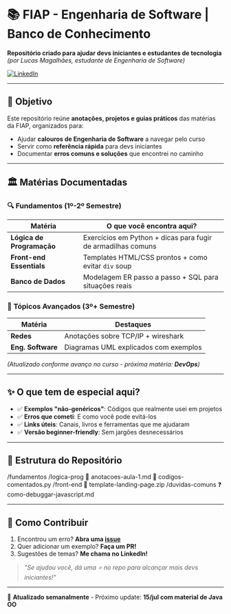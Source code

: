 # 📚 FIAP - Engenharia de Software | Banco de Conhecimento

**Repositório criado para ajudar devs iniciantes e estudantes de tecnologia**  
*(por Lucas Magalhães, estudante de Engenharia de Software)*  

[![LinkedIn](https://img.shields.io/badge/-Vamos_conversar?-0077B5?style=flat&logo=linkedin)](https://www.linkedin.com/in/lucas-magalhães-11672b18b/)

---

## 🎯 Objetivo
Este repositório reúne **anotações, projetos e guias práticos** das matérias da FIAP, organizados para:
- Ajudar **calouros de Engenharia de Software** a navegar pelo curso
- Servir como **referência rápida** para devs iniciantes
- Documentar **erros comuns e soluções** que encontrei no caminho

---

## 🏛️ Matérias Documentadas

### 🔍 **Fundamentos (1º-2º Semestre)**
| Matéria          | O que você encontra aqui?                          |
|------------------|---------------------------------------------------|
| **Lógica de Programação** | Exercícios em Python + dicas para fugir de armadilhas comuns |
| **Front-end Essentials**  | Templates HTML/CSS prontos + como evitar `div` soup |
| **Banco de Dados**        | Modelagem ER passo a passo + SQL para situações reais |

### 🚀 **Tópicos Avançados (3º+ Semestre)**
| Matéria          | Destaques                          |
|------------------|-----------------------------------|
| **Redes**        | Anotações sobre TCP/IP + wireshark |
| **Eng. Software**| Diagramas UML explicados com exemplos |

*(Atualizado conforme avanço no curso - próxima matéria: **DevOps**)*

---

## ✨ O que tem de especial aqui?
- ✅ **Exemplos "não-genéricos"**: Códigos que realmente usei em projetos
- ✅ **Erros que cometi**: E como você pode evitá-los
- ✅ **Links úteis**: Canais, livros e ferramentas que me ajudaram
- ✅ **Versão beginner-friendly**: Sem jargões desnecessários

---

## 📂 Estrutura do Repositório
/fundamentos
/logica-prog
📝 anotacoes-aula-1.md
🐍 codigos-comentados.py
/front-end
🎨 template-landing-page.zip
/duvidas-comuns
❓ como-debuggar-javascript.md

---

## 🤝 Como Contribuir
1. Encontrou um erro? **Abra uma [issue](https://github.com/imoozy/eng-software-notes/issues)**
2. Quer adicionar um exemplo? **Faça um PR!**
3. Sugestões de temas? **Me chama no LinkedIn!**

> *"Se ajudou você, dá uma ⭐ no repo para alcançar mais devs iniciantes!"*

---
🔄 **Atualizado semanalmente** - Próximo update: **15/jul com material de Java OO**
